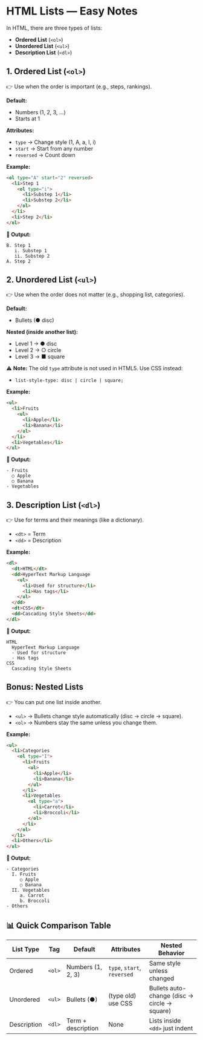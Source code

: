 # HTML Lists — Easy Notes

In HTML, there are three types of lists:

- **Ordered List** (`<ol>`)
- **Unordered List** (`<ul>`)
- **Description List** (`<dl>`)

## 1. Ordered List (`<ol>`)

👉 Use when the order is important (e.g., steps, rankings).

**Default:**
- Numbers (1, 2, 3, …)
- Starts at 1

**Attributes:**
- `type` → Change style (1, A, a, I, i)
- `start` → Start from any number
- `reversed` → Count down

**Example:**
```html
<ol type="A" start="2" reversed>
  <li>Step 1
    <ol type="i">
      <li>Substep 1</li>
      <li>Substep 2</li>
    </ol>
  </li>
  <li>Step 2</li>
</ol>
```

**📌 Output:**
```
B. Step 1
   i. Substep 1
   ii. Substep 2
A. Step 2
```

## 2. Unordered List (`<ul>`)

👉 Use when the order does not matter (e.g., shopping list, categories).

**Default:**
- Bullets (● disc)

**Nested (inside another list):**
- Level 1 → ● disc
- Level 2 → ○ circle
- Level 3 → ■ square

⚠️ **Note:** The old `type` attribute is not used in HTML5. Use CSS instead:
- `list-style-type: disc | circle | square;`

**Example:**
```html
<ul>
  <li>Fruits
    <ul>
      <li>Apple</li>
      <li>Banana</li>
    </ul>
  </li>
  <li>Vegetables</li>
</ul>
```

**📌 Output:**
```
- Fruits
  ○ Apple
  ○ Banana
- Vegetables
```

## 3. Description List (`<dl>`)

👉 Use for terms and their meanings (like a dictionary).

- `<dt>` = Term
- `<dd>` = Description

**Example:**
```html
<dl>
  <dt>HTML</dt>
  <dd>HyperText Markup Language
    <ul>
      <li>Used for structure</li>
      <li>Has tags</li>
    </ul>
  </dd>
  <dt>CSS</dt>
  <dd>Cascading Style Sheets</dd>
</dl>
```

**📌 Output:**
```
HTML
  HyperText Markup Language
  - Used for structure
  - Has tags
CSS
  Cascading Style Sheets
```

## Bonus: Nested Lists

👉 You can put one list inside another.

- `<ul>` → Bullets change style automatically (disc → circle → square).
- `<ol>` → Numbers stay the same unless you change them.

**Example:**
```html
<ul>
  <li>Categories
    <ol type="I">
      <li>Fruits
        <ul>
          <li>Apple</li>
          <li>Banana</li>
        </ul>
      </li>
      <li>Vegetables
        <ol type="a">
          <li>Carrot</li>
          <li>Broccoli</li>
        </ol>
      </li>
    </ol>
  </li>
  <li>Others</li>
</ul>
```

**📌 Output:**
```
- Categories
  I. Fruits
     ○ Apple
     ○ Banana
  II. Vegetables
     a. Carrot
     b. Broccoli
- Others
```

## 📊 Quick Comparison Table

| List Type     | Tag  | Default                     | Attributes                | Nested Behavior                       |
|---------------|------|-----------------------------|---------------------------|---------------------------------------|
| Ordered       | `<ol>` | Numbers (1, 2, 3)         | `type`, `start`, `reversed` | Same style unless changed             |
| Unordered     | `<ul>` | Bullets (●)               | (type old) use CSS        | Bullets auto-change (disc → circle → square) |
| Description   | `<dl>` | Term + description         | None                      | Lists inside `<dd>` just indent       |